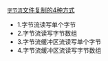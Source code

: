 [`字节流`文件复制的4种方式](https://github.com/L-sang/demo1/blob/master/Copyfile/copy_2.java)
  * 1.字节流读写单个字节 
  * 2.字节流读写字节数组 
  * 3.字节流缓冲区流读写单个字节
  * 4.字节流缓冲区流读写字节数组 
